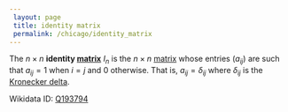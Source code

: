 ```yaml
---
 layout: page
 title: identity matrix
 permalink: /chicago/identity_matrix
---
```

The $n\times n$ **identity [matrix](https://mathgloss.github.io/MathGloss/chicago/matrix)** $I_n$ is the $n\times n$ [matrix](https://mathgloss.github.io/MathGloss/chicago/matrix) whose entries $(a_{ij})$ are such that $a_{ij}=1$ when $i=j$ and $0$ otherwise. That is, $a_{ij} = \delta_{ij}$ where $\delta_{ij}$ is the [Kronecker delta](https://mathgloss.github.io/MathGloss/chicago/Kronecker_delta).

Wikidata ID: [Q193794](https://www.wikidata.org/wiki/Q193794)